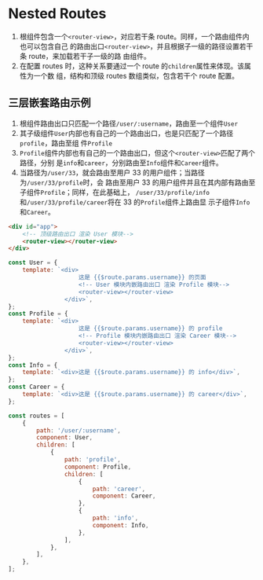 # Nested Routes

1. 根组件包含一个`<router-view>`，对应若干条 route。同样，一个路由组件内也可以包含自己
的路由出口`<router-view>`，并且根据子一级的路径设置若干条 route，来加载若干子一级的路
由组件。
2. 在配置 routes 时，这种关系要通过一个 route 的`children`属性来体现。该属性为一个数
组，结构和顶级 routes 数组类似，包含若干个 route 配置。


## 三层嵌套路由示例
1. 根组件路由出口只匹配一个路径`/user/:username`，路由至一个组件`User`
2. 其子级组件`User`内部也有自己的一个路由出口，也是只匹配了一个路径`profile`，路由至组
件`Profile`
3. `Profile`组件内部也有自己的一个路由出口，但这个`<router-view>`匹配了两个路径，分别
是`info`和`career`，分别路由至`Info`组件和`Career`组件。
4. 当路径为`/user/33`，就会路由至用户 33 的用户组件；当路径为`/user/33/profile`时，会
路由至用户 33 的用户组件并且在其内部有路由至子组件`Profile`；同样，在此基础上，
`/user/33/profile/info`和`/user/33/profile/career`将在 33 的`Profile`组件上路由显
示子组件`Info`和`Career`。

```html
<div id="app">
    <!-- 顶级路由出口 渲染 User 模块-->
    <router-view></router-view>
</div>
```
```js
const User = {
    template: `<div>
                    这是 {{$route.params.username}} 的页面
                    <!-- User 模块内嵌路由出口 渲染 Profile 模块-->
                    <router-view></router-view>
                </div>`,
};
const Profile = {
    template: `<div>
                    这是 {{$route.params.username}} 的 profile
                    <!-- Profile 模块内嵌路由出口 渲染 Career 模块-->
                    <router-view></router-view>
                </div>`,
};
const Info = {
    template: `<div>这是 {{$route.params.username}} 的 info</div>`,
};
const Career = {
    template: `<div>这是 {{$route.params.username}} 的 career</div>`,
};

const routes = [
    {
        path: '/user/:username',
        component: User,
        children: [
            {
                path: 'profile',
                component: Profile,
                children: [
                    {
                        path: 'career',
                        component: Career,
                    },
                    {
                        path: 'info',
                        component: Info,
                    },
                ],
            },
        ],
    },
];
```
